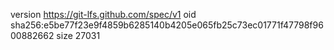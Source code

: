 version https://git-lfs.github.com/spec/v1
oid sha256:e5be77f23e9f4859b6285140b4205e065fb25c73ec01771f47798f9600882662
size 27031

